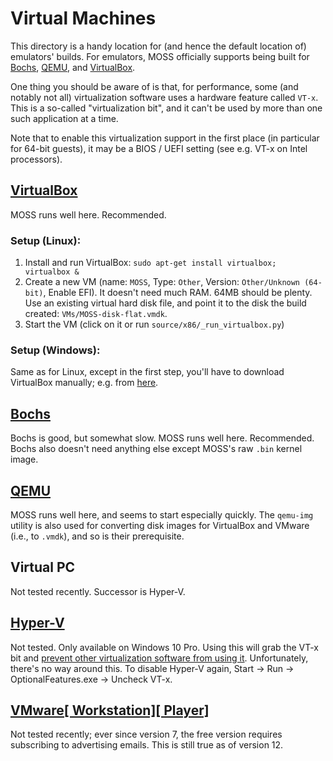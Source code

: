 # Virtual Machines

This directory is a handy location for (and hence the default location of) emulators' builds.
For emulators, MOSS officially supports being built for [Bochs](http://bochs.sourceforge.net/),
[QEMU](http://wiki.qemu.org/Main_Page), and
[VirtualBox](https://www.virtualbox.org/wiki/VirtualBox).

One thing you should be aware of is that, for performance, some (and notably not all)
virtualization software uses a hardware feature called `VT-x`.  This is a so-called "virtualization
bit", and it can't be used by more than one such application at a time.

Note that to enable this virtualization support in the first place (in particular for 64-bit
guests), it may be a BIOS / UEFI setting (see e.g. VT-x on Intel processors).



## [VirtualBox](https://www.virtualbox.org/wiki/VirtualBox)

MOSS runs well here.  Recommended.

### Setup (Linux):

1. Install and run VirtualBox: `sudo apt-get install virtualbox; virtualbox &`
2. Create a new VM (name: `MOSS`, Type: `Other`, Version: `Other/Unknown (64-bit)`, Enable EFI).  It
doesn't need much RAM.  64MB should be plenty.  Use an existing virtual hard disk file, and point it
to the disk the build created: `VMs/MOSS-disk-flat.vmdk`.
3. Start the VM (click on it or run `source/x86/_run_virtualbox.py`)

### Setup (Windows):

Same as for Linux, except in the first step, you'll have to download VirtualBox manually; e.g. from
[here](https://www.virtualbox.org/wiki/Downloads).












## [Bochs](http://bochs.sourceforge.net/)

Bochs is good, but somewhat slow.  MOSS runs well here.  Recommended.  Bochs also doesn't need
anything else except MOSS's raw `.bin` kernel image.



## [QEMU](http://wiki.qemu.org/Main_Page)

MOSS runs well here, and seems to start especially quickly.  The `qemu-img` utility is also used
for converting disk images for VirtualBox and VMware (i.e., to `.vmdk`), and so is their
prerequisite.



## Virtual PC

Not tested recently.  Successor is Hyper-V.



## [Hyper-V](https://docs.microsoft.com/en-us/virtualization/hyper-v-on-windows/quick-start/enable-hyper-v)

Not tested.  Only available on Windows 10 Pro.  Using this will grab the VT-x bit and
[prevent other virtualization software from using it](https://forums.virtualbox.org/viewtopic.php?f=6&t=64624).
Unfortunately, there's no way around this.  To disable Hyper-V again, Start -> Run ->
OptionalFeatures.exe -> Uncheck VT-x.



## [VMware[ Workstation][ Player]](http://www.vmware.com/)

Not tested recently; ever since version 7, the free version requires subscribing to advertising
emails.  This is still true as of version 12.
